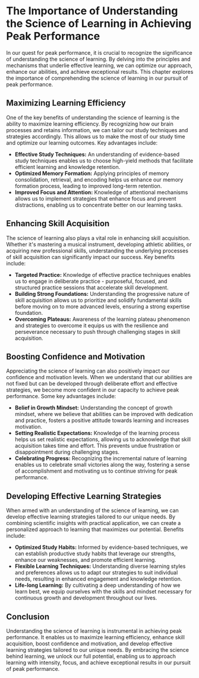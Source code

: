 The Importance of Understanding the Science of Learning in Achieving Peak Performance
================================================================================================

In our quest for peak performance, it is crucial to recognize the significance of understanding the science of learning. By delving into the principles and mechanisms that underlie effective learning, we can optimize our approach, enhance our abilities, and achieve exceptional results. This chapter explores the importance of comprehending the science of learning in our pursuit of peak performance.

Maximizing Learning Efficiency
------------------------------

One of the key benefits of understanding the science of learning is the ability to maximize learning efficiency. By recognizing how our brain processes and retains information, we can tailor our study techniques and strategies accordingly. This allows us to make the most of our study time and optimize our learning outcomes. Key advantages include:

* **Effective Study Techniques:** An understanding of evidence-based study techniques enables us to choose high-yield methods that facilitate efficient learning and knowledge retention.
* **Optimized Memory Formation:** Applying principles of memory consolidation, retrieval, and encoding helps us enhance our memory formation process, leading to improved long-term retention.
* **Improved Focus and Attention:** Knowledge of attentional mechanisms allows us to implement strategies that enhance focus and prevent distractions, enabling us to concentrate better on our learning tasks.

Enhancing Skill Acquisition
---------------------------

The science of learning also plays a vital role in enhancing skill acquisition. Whether it's mastering a musical instrument, developing athletic abilities, or acquiring new professional skills, understanding the underlying processes of skill acquisition can significantly impact our success. Key benefits include:

* **Targeted Practice:** Knowledge of effective practice techniques enables us to engage in deliberate practice - purposeful, focused, and structured practice sessions that accelerate skill development.
* **Building Strong Foundations:** Understanding the progressive nature of skill acquisition allows us to prioritize and solidify fundamental skills before moving on to more advanced levels, ensuring a strong expertise foundation.
* **Overcoming Plateaus:** Awareness of the learning plateau phenomenon and strategies to overcome it equips us with the resilience and perseverance necessary to push through challenging stages in skill acquisition.

Boosting Confidence and Motivation
----------------------------------

Appreciating the science of learning can also positively impact our confidence and motivation levels. When we understand that our abilities are not fixed but can be developed through deliberate effort and effective strategies, we become more confident in our capacity to achieve peak performance. Some key advantages include:

* **Belief in Growth Mindset:** Understanding the concept of growth mindset, where we believe that abilities can be improved with dedication and practice, fosters a positive attitude towards learning and increases motivation.
* **Setting Realistic Expectations:** Knowledge of the learning process helps us set realistic expectations, allowing us to acknowledge that skill acquisition takes time and effort. This prevents undue frustration or disappointment during challenging stages.
* **Celebrating Progress:** Recognizing the incremental nature of learning enables us to celebrate small victories along the way, fostering a sense of accomplishment and motivating us to continue striving for peak performance.

Developing Effective Learning Strategies
----------------------------------------

When armed with an understanding of the science of learning, we can develop effective learning strategies tailored to our unique needs. By combining scientific insights with practical application, we can create a personalized approach to learning that maximizes our potential. Benefits include:

* **Optimized Study Habits:** Informed by evidence-based techniques, we can establish productive study habits that leverage our strengths, enhance our weaknesses, and promote efficient learning.
* **Flexible Learning Techniques:** Understanding diverse learning styles and preferences allows us to adapt our strategies to suit individual needs, resulting in enhanced engagement and knowledge retention.
* **Life-long Learning:** By cultivating a deep understanding of how we learn best, we equip ourselves with the skills and mindset necessary for continuous growth and development throughout our lives.

Conclusion
----------

Understanding the science of learning is instrumental in achieving peak performance. It enables us to maximize learning efficiency, enhance skill acquisition, boost confidence and motivation, and develop effective learning strategies tailored to our unique needs. By embracing the science behind learning, we unlock our full potential, enabling us to approach learning with intensity, focus, and achieve exceptional results in our pursuit of peak performance.
